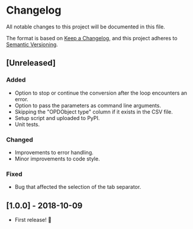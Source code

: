 # Changelog

All notable changes to this project will be documented in this file.

The format is based on [Keep a Changelog](https://keepachangelog.com/en/1.0.0/),
and this project adheres to [Semantic Versioning](https://semver.org/spec/v2.0.0.html).

## [Unreleased]

### Added
- Option to stop or continue the conversion after the loop encounters an error.
- Option to pass the parameters as command line arguments.
- Skipping the "OPDObject type" column if it exists in the CSV file.
- Setup script and uploaded to PyPI.
- Unit tests.

### Changed
- Improvements to error handling.
- Minor improvements to code style.

### Fixed
- Bug that affected the selection of the tab separator.

## [1.0.0] - 2018-10-09

- First release! :tada:
